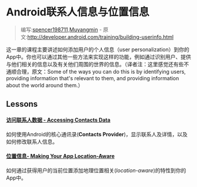 # Android联系人信息与位置信息

> 编写:[spencer198711](https://github.com/spencer198711),[Muyangmin](https://github.com/Muyangmin) - 原文:<http://developer.android.com/training/building-userinfo.html>

这一章的课程主要讲述如何添加用户的个人信息（user personalization）到你的App中。你也可以通过其他一些方法来实现这样的功能，例如通过识别用户、提供与他们相关的信息以及有关他们周围的世界的信息。（译者注：这里感觉还有些不通顺合理，原文：Some of the ways you can do this is by identifying users, providing information that's relevant to them, and providing information about the world around them.）

## Lessons

#### [访问联系人数据 - Accessing Contacts Data](contacts-provider/index.html)
  如何使用Android的核心通讯录(**Contacts Provider**)，显示联系人及详情，以及如何修改联系人信息。

#### [位置信息- Making Your App Location-Aware](location/index.html)
  如何通过获得用户的当前位置添加地理位置相关(_location-aware_)的特性到你的App中。
